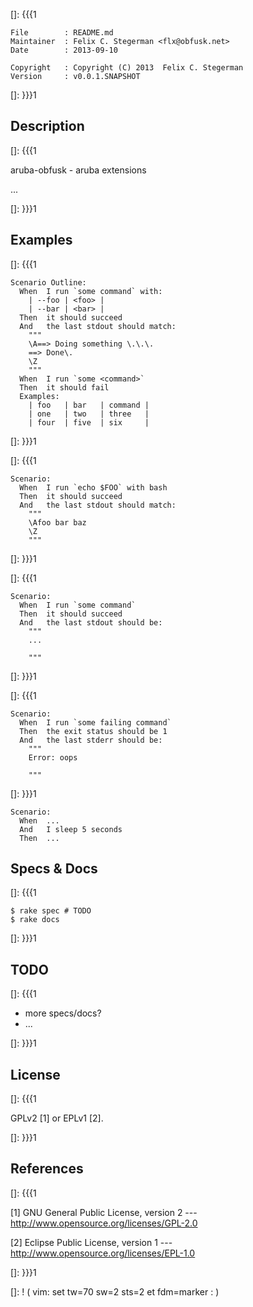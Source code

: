 []: {{{1

    File        : README.md
    Maintainer  : Felix C. Stegerman <flx@obfusk.net>
    Date        : 2013-09-10

    Copyright   : Copyright (C) 2013  Felix C. Stegerman
    Version     : v0.0.1.SNAPSHOT

[]: }}}1

## Description
[]: {{{1

  aruba-obfusk - aruba extensions

  ...

[]: }}}1

## Examples

[]: {{{1

```
Scenario Outline:
  When  I run `some command` with:
    | --foo | <foo> |
    | --bar | <bar> |
  Then  it should succeed
  And   the last stdout should match:
    """
    \A==> Doing something \.\.\.
    ==> Done\.
    \Z
    """
  When  I run `some <command>`
  Then  it should fail
  Examples:
    | foo   | bar   | command |
    | one   | two   | three   |
    | four  | five  | six     |
```

[]: }}}1

[]: {{{1

```
Scenario:
  When  I run `echo $FOO` with bash
  Then  it should succeed
  And   the last stdout should match:
    """
    \Afoo bar baz
    \Z
    """
```

[]: }}}1

[]: {{{1

```
Scenario:
  When  I run `some command`
  Then  it should succeed
  And   the last stdout should be:
    """
    ...

    """
```

[]: }}}1

[]: {{{1

```
Scenario:
  When  I run `some failing command`
  Then  the exit status should be 1
  And   the last stderr should be:
    """
    Error: oops

    """
```

[]: }}}1

```
Scenario:
  When  ...
  And   I sleep 5 seconds
  Then  ...
```

## Specs & Docs
[]: {{{1

    $ rake spec # TODO
    $ rake docs

[]: }}}1

## TODO
[]: {{{1

  * more specs/docs?
  * ...

[]: }}}1

## License
[]: {{{1

  GPLv2 [1] or EPLv1 [2].

[]: }}}1

## References
[]: {{{1

  [1] GNU General Public License, version 2
  --- http://www.opensource.org/licenses/GPL-2.0

  [2] Eclipse Public License, version 1
  --- http://www.opensource.org/licenses/EPL-1.0

[]: }}}1

[]: ! ( vim: set tw=70 sw=2 sts=2 et fdm=marker : )

